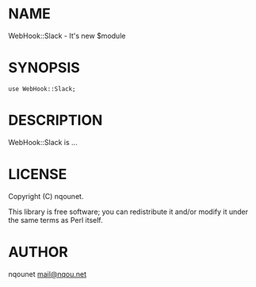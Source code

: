 # NAME

WebHook::Slack - It's new $module

# SYNOPSIS

    use WebHook::Slack;

# DESCRIPTION

WebHook::Slack is ...

# LICENSE

Copyright (C) nqounet.

This library is free software; you can redistribute it and/or modify
it under the same terms as Perl itself.

# AUTHOR

nqounet <mail@nqou.net>
